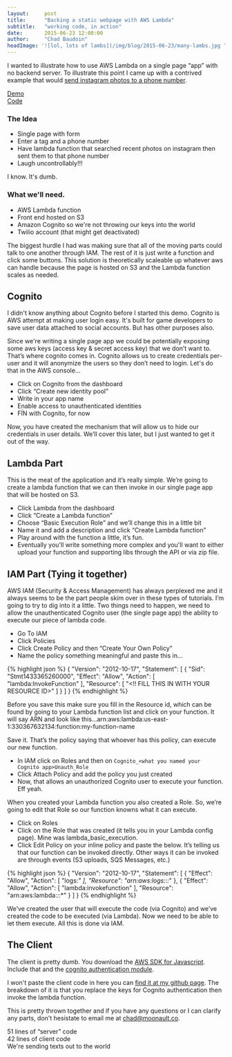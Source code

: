```yaml
---
layout:     post
title:      "Backing a static webpage with AWS Lambda"
subtitle:   "working code, in action"
date:       2015-06-23 12:00:00
author:     "Chad Baudoin"
headImage: '![lol, lots of lambs](/img/blog/2015-06-23/many-lambs.jpg "lambs & lambda, you get it")'
---
```


I wanted to illustrate how to use AWS Lambda on a single page “app” with no backend server. To illustrate this point I came up with a contrived example that would [send instagram photos to a phone number](http://twilio-instagram-lambda.s3-website-us-east-1.amazonaws.com/).

[Demo](http://twilio-instagram-lambda.s3-website-us-east-1.amazonaws.com/)  
[Code](https://github.com/chadbaudoin/lambda-twilio/blob/master/index.html)

### The Idea
* Single page with form
* Enter a tag and a phone number
* Have lambda function that searched recent photos on instagram then sent them to that phone number
* Laugh uncontrollably!!!

I know. It's dumb.

### What we'll need.
* AWS Lambda function
* Front end hosted on S3
* Amazon Cognito so we're not throwing our keys into the world
* Twilio account (that might get deactivated)

The biggest hurdle I had was making sure that all of the moving parts could talk to one another through IAM. The rest of it is just write a function and click some buttons. This solution is theoretically scaleable up whatever aws can handle because the page is hosted on S3 and the Lambda function scales as needed.

## Cognito

I didn't know anything about Cognito before I started this demo. Cognito is AWS attempt at making user login easy.  It's built for game developers to save user data attached to social accounts.  But has other purposes also.

Since we're writing a single page app we could be potentially exposing some aws keys (access key & secret access key) that we don’t want to. That’s where cognito comes in. Cognito allows us to create credentials per-user and it will anonymize the users so they don’t need to login. Let's do that in the AWS console…

* Click on Cognito from the dashboard
* Click “Create new identity pool”
* Write in your app name
* Enable access to unauthenticated identities
* FÍN with Cognito, for now

Now, you have created the mechanism that will allow us to hide our credentials in user details. We’ll cover this later, but I just wanted to get it out of the way.

## Lambda Part

This is the meat of the application and it’s really simple.  We’re going to create a lambda function that we can then invoke in our single page app that will be hosted on S3.

* Click Lambda from the dashboard
* Click “Create a Lambda function”
* Choose “Basic Execution Role” and we’ll change this in a little bit
* Name it and add a description and click “Create Lambda function”
* Play around with the function a little, it’s fun.
* Eventually you'll write something more complex and you'll want to either upload your function and supporting libs through the API or via zip file.

## IAM Part (Tying it together)

AWS IAM (Security & Access Management) has always perplexed me and it always seems to be the part people skim over in these types of tutorials. I’m going to try to dig into it a little.  Two things need to happen, we need to allow the unauthenticated Cognito user (the single page app) the ability to execute our piece of lambda code.

* Go To IAM
* Click Policies
* Click Create Policy and then “Create Your Own Policy”
* Name the policy something meaningful and paste this in…

{% highlight json %}
{
    "Version": "2012-10-17",
    "Statement": [
        {
            "Sid": "Stmt1433365260000",
            "Effect": "Allow",
            "Action": [
                "lambda:InvokeFunction"
            ],
            "Resource": [
                "<!! FILL THIS IN WITH YOUR RESOURCE ID>"
            ]
        }
    ]
}
{% endhighlight %}

Before you save this make sure you fill in the Resource id, which can be found by going to your Lambda function list and click on your function.  It will say ARN and look like this…arn:aws:lambda:us-east-1:330367632134:function:my-function-name

Save it. That’s the policy saying that whoever has this policy, can execute our new function.

* In IAM click on Roles and then on `Cognito_<what you named your Cognito app>Unauth_Role`
* Click Attach Policy and add the policy you just created
* Now, that allows an unauthorized Cognito user to execute your function. Eff yeah.

When you created your Lambda function you also created a Role. So, we’re going to edit that Role so our function knowns what it can execute.

* Click on Roles
* Click on the Role that was created (it tells you in your Lambda config page). Mine was lambda_basic_execution.
* Click Edit Policy on your inline policy and paste the below. It’s telling us that our function can be invoked directly.  Other ways it can be invoked are through events (S3 uploads, SQS Messages, etc.)

{% highlight json %}
{
    "Version": "2012-10-17",
    "Statement": [
        {
            "Effect": "Allow",
            "Action": [
                "logs:*"
            ],
            "Resource": "arn:aws:logs:*:*:*"
        },
        {
            "Effect": "Allow",
            "Action": [
                "lambda:invokefunction"
            ],
            "Resource": "arn:aws:lambda:*:*:*"
        }
    ]
}
{% endhighlight %}

We’ve created the user that will execute the code (via Cognito) and we’ve created the code to be executed (via Lambda). Now we need to be able to let them execute. All this is done via IAM.

## The Client

The client is pretty dumb. You download the [AWS SDK for Javascript](http://aws.amazon.com/sdk-for-browser/). Include that and the [cognito authentication module](https://github.com/aws/amazon-cognito-js).

I won't paste the client code in here you can [find it at my github page](https://github.com/chadbaudoin/lambda-twilio/blob/master/index.html). The breakdown of it is that you replace the keys for Cognito authentication then invoke the lambda function.

This is pretty thrown together and if you have any questions or I can clarify any parts, don't hesistate to email me at [chad@moonault.co](mailto:chad@moonault.co).

51 lines of “server” code  
42 lines of client code  
We're sending texts out to the world
